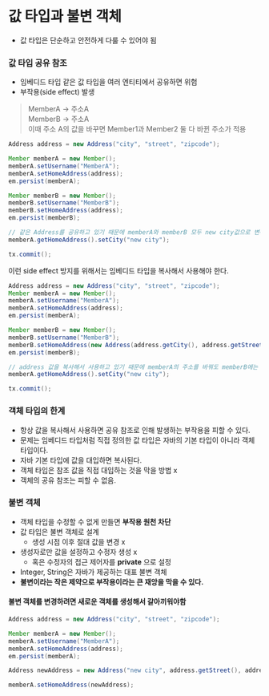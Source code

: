 # 값 타입과 불변 객체

- 값 타입은 단순하고 안전하게 다룰 수 있어야 됨

### 값 타입 공유 참조

- 임베디드 타입 같은 값 타입을 여러 엔티티에서 공유하면 위험
- 부작용(side effect) 발생

> MemberA -> 주소A   
> MemberB -> 주소A  
> 이때 주소 A의 값을 바꾸면 Member1과 Member2 둘 다 바뀐 주소가 적용

```java
Address address = new Address("city", "street", "zipcode");

Member memberA = new Member();
memberA.setUsername("MemberA");
memberA.setHomeAddress(address);
em.persist(memberA);

Member memberB = new Member();
memberB.setUsername("MemberB");
memberB.setHomeAddress(address);
em.persist(memberB);

// 같은 Address를 공유하고 있기 때문에 memberA와 memberB 모두 new city값으로 변경됨..
memberA.getHomeAddress().setCity("new city");

tx.commit();
```

이런 side effect 방지를 위해서는 임베디드 타입을 복사해서 사용해야 한다.

```java
Address address = new Address("city", "street", "zipcode");
Member memberA = new Member();
memberA.setUsername("MemberA");
memberA.setHomeAddress(address);
em.persist(memberA);

Member memberB = new Member();
memberB.setUsername("MemberB");
memberB.setHomeAddress(new Address(address.getCity(), address.getStreet(), address.getZipcode()));
em.persist(memberB);

// address 값을 복사해서 사용하고 있기 때문에 memberA의 주소를 바꿔도 memberB에는 영향 x
memberA.getHomeAddress().setCity("new city");

tx.commit();
```

### 객체 타입의 한계

- 항상 값을 복사해서 사용하면 공유 참조로 인해 발생하는 부작용을 피할 수 있다.
- 문제는 임베디드 타입처럼 직접 정의한 값 타입은 자바의 기본 타입이 아니라 객체 타입이다.
- 자바 기본 타입에 값을 대입하면 복사된다.
- 객체 타입은 참조 값을 직접 대입하는 것을 막을 방법 x
- 객체의 공유 참조는 피할 수 없음.

### 불변 객체

- 객체 타입을 수정할 수 없게 만들면 __부작용 원천 차단__
- 값 타입은 불변 객체로 설계
  - 생성 시점 이후 절대 값을 변경 x
- 생성자로만 값을 설정하고 수정자 생성 x
  - 혹은 수정자의 접근 제어자를 __private__ 으로 설정
- Integer, String은 자바가 제공하는 대표 불변 객체
- __불변이라는 작은 제약으로 부작용이라는 큰 재앙을 막을 수 있다.__

#### 불변 객체를 변경하려면 새로운 객체를 생성해서 갈아끼워야함

```java
Address address = new Address("city", "street", "zipcode");

Member memberA = new Member();
memberA.setUsername("MemberA");
memberA.setHomeAddress(address);
em.persist(memberA);

Address newAddress = new Address("new city", address.getStreet(), address.getZipcode());

memberA.setHomeAddress(newAddress);
```